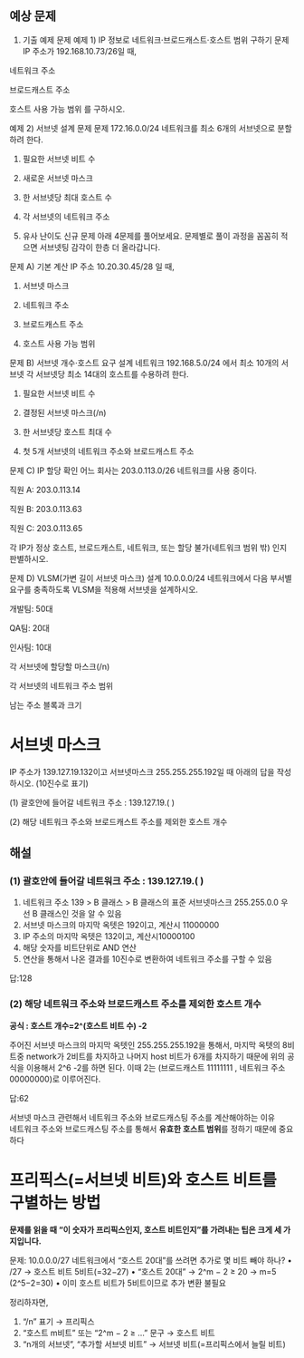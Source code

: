 <h2>예상 문제 </h2>


1. 기출 예제 문제
예제 1) IP 정보로 네트워크·브로드캐스트·호스트 범위 구하기
문제
IP 주소가 192.168.10.73/26일 때,

네트워크 주소

브로드캐스트 주소

호스트 사용 가능 범위
를 구하시오.


예제 2) 서브넷 설계 문제
문제
172.16.0.0/24 네트워크를 최소 6개의 서브넷으로 분할하려 한다.

1. 필요한 서브넷 비트 수

2. 새로운 서브넷 마스크

3. 한 서브넷당 최대 호스트 수

4. 각 서브넷의 네트워크 주소


2. 유사 난이도 신규 문제
아래 4문제를 풀어보세요. 문제별로 풀이 과정을 꼼꼼히 적으면 서브넷팅 감각이 한층 더 올라갑니다.

문제 A) 기본 계산 IP 주소 10.20.30.45/28 일 때,

1. 서브넷 마스크

2. 네트워크 주소

3. 브로드캐스트 주소

4. 호스트 사용 가능 범위

문제 B) 서브넷 개수·호스트 요구 설계
네트워크 192.168.5.0/24 에서 최소 10개의 서브넷 각 서브넷당 최소 14대의 호스트를 수용하려 한다.

1. 필요한 서브넷 비트 수

2. 결정된 서브넷 마스크(/n)

3. 한 서브넷당 호스트 최대 수

4. 첫 5개 서브넷의 네트워크 주소와 브로드캐스트 주소

문제 C) IP 할당 확인
어느 회사는 203.0.113.0/26 네트워크를 사용 중이다.

직원 A: 203.0.113.14

직원 B: 203.0.113.63

직원 C: 203.0.113.65

각 IP가 정상 호스트, 브로드캐스트, 네트워크, 또는 할당 불가(네트워크 범위 밖) 인지 판별하시오.

문제 D) VLSM(가변 길이 서브넷 마스크) 설계
10.0.0.0/24 네트워크에서 다음 부서별 요구를 충족하도록 VLSM을 적용해 서브넷을 설계하시오.

개발팀: 50대

QA팀: 20대

인사팀: 10대

각 서브넷에 할당할 마스크(/n)

각 서브넷의 네트워크 주소 범위

남는 주소 블록과 크기

<h1> 서브넷 마스크 </h1>

IP 주소가 139.127.19.132이고 서브넷마스크 255.255.255.192일 때 아래의 답을 작성하시오.
(10진수로 표기)


(1) 괄호안에 들어갈 네트워크 주소 : 139.127.19.( )

(2) 해당 네트워크 주소와 브로드캐스트 주소를 제외한 호스트 개수

<h2>해설</h2>

<h3>(1) 괄호안에 들어갈 네트워크 주소 : 139.127.19.( )</h3>

1. 네트워크 주소 139 > B 클래스 > B 클래스의 표준 서브넷마스크 255.255.0.0 우선 B 클래스인 것을 알 수 있음
2. 서브넷 마스크의 마지막 옥텟은 192이고, 계산시 11000000
3. IP 주소의 마지막 옥텟은 132이고, 계산시10000100
4. 해당 숫자를 비트단위로 AND 연산 
5. 연산을 통해서 나온 결과를 10진수로 변환하여 네트워크 주소를 구할 수 있음 

답:128

<h3> (2) 해당 네트워크 주소와 브로드캐스트 주소를 제외한 호스트 개수</h3>

**공식 : 호스트 개수=2^(호스트 비트 수) -2**

주어진 서브넷 마스크의 마지막 옥텟인 255.255.255.192을 통해서, 
마지막 옥텟의 8비트중 network가 2비트를 차지하고 나머지 host 비트가 6개를 차지하기 때문에 위의 공식을 이용해서 2^6 -2를 하면 된다.
이때 2는 (브로드캐스트 11111111 , 네트워크 주소 00000000)로 이루어진다. 

답:62

서브넷 마스크 관련해서 네트워크 주소와 브로드캐스팅 주소를 계산해야하는 이유 </br>
네트워크 주소와 브로드캐스팅 주소를 통해서 **유효한 호스트 범위**를 정하기 때문에 중요하다 


<h1>프리픽스(=서브넷 비트)와 호스트 비트를 구별하는 방법 </h1>

**문제를 읽을 때 “이 숫자가 프리픽스인지, 호스트 비트인지”를 가려내는 팁은 크게 세 가지입니다.**

문제: 10.0.0.0/27 네트워크에서 “호스트 20대”를 쓰려면 추가로 몇 비트 빼야 하나?
•	/27 → 호스트 비트 5비트(=32−27)
•	“호스트 20대” → 2^m − 2 ≥ 20 → m=5 (2^5−2=30)
•	이미 호스트 비트가 5비트이므로 추가 변환 불필요


정리하자면,
1.	“/n” 표기 → 프리픽스
2.	“호스트 m비트” 또는 “2^m − 2 ≥ …” 문구 → 호스트 비트
3.	“n개의 서브넷”, “추가할 서브넷 비트” → 서브넷 비트(=프리픽스에서 늘릴 비트)




